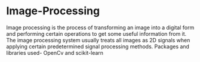 # Image-Processing
Image processing is the process of transforming an image into a digital form and performing certain operations to get some useful information from it. The image processing system usually treats all images as 2D signals when applying certain predetermined signal processing methods.
Packages and libraries used- OpenCv and scikit-learn
